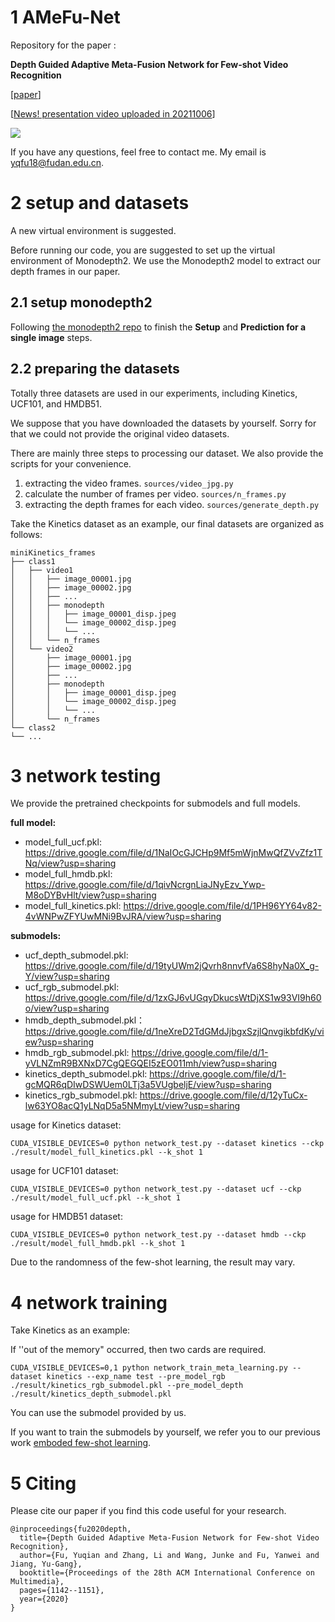 # 1 AMeFu-Net
Repository for the paper :

**Depth Guided Adaptive Meta-Fusion Network for Few-shot Video Recognition**

[[paper](https://arxiv.org/abs/2010.09982)]

[[News! presentation video uploaded in 20211006](https://www.bilibili.com/video/BV1i44y1t78U?spm_id_from=333.999.0.0)]

![](https://upload-images.jianshu.io/upload_images/9933353-a0414d86bce9bee5.png?imageMogr2/auto-orient/strip%7CimageView2/2/w/1240)

If you have any questions, feel free to contact me. My email is yqfu18@fudan.edu.cn.

# 2 setup and datasets
A new virtual environment is suggested.

Before running our code, you are suggested to set up the virtual environment of Monodepth2. We use the Monodepth2 model to extract our depth frames in our paper. 

## 2.1 setup monodepth2
Following [the monodepth2 repo](https://github.com/nianticlabs/monodepth2) to finish the **Setup** and **Prediction for a single image** steps.


## 2.2 preparing the datasets
Totally three datasets are used in our experiments, including Kinetics, UCF101, and HMDB51. 

We suppose that you have downloaded the datasets by yourself.  Sorry for that we could not provide the original video datasets. 

There are mainly three steps to processing our dataset.  We also provide the scripts for your convenience.

1. extracting the video frames.
`sources/video_jpg.py`
2. calculate the number of frames per video.
`sources/n_frames.py`
3. extracting the depth frames for each video.
`sources/generate_depth.py`

Take the Kinetics dataset as an example, our final datasets are organized as follows: 

```
miniKinetics_frames
├── class1
│   ├── video1
│   │   ├── image_00001.jpg
│   │   ├── image_00002.jpg
│   │   ├── ...
│   │   ├── monodepth
│   │   │   ├── image_00001_disp.jpeg
│   │   │   └── image_00002_disp.jpeg
│   │   │   └── ...
│   │   └── n_frames
│   └── video2
│       ├── image_00001.jpg
│       ├── image_00002.jpg
│       ├── ...
│       ├── monodepth
│       │   ├── image_00001_disp.jpeg
│       │   └── image_00002_disp.jpeg
│       │   └── ...
│       └── n_frames
└── class2
└── ...
```


# 3 network testing

We provide the pretrained checkpoints for submodels and full models.

**full model:**
- model_full_ucf.pkl: https://drive.google.com/file/d/1NaIOcGJCHp9Mf5mWjnMwQfZVvZfz1TNq/view?usp=sharing
- model_full_hmdb.pkl: https://drive.google.com/file/d/1qivNcrgnLiaJNyEzv_Ywp-M8oDYBvHlt/view?usp=sharing
- model_full_kinetics.pkl: https://drive.google.com/file/d/1PH96YY64v82-4vWNPwZFYUwMNi9BvJRA/view?usp=sharing

**submodels:**
- ucf_depth_submodel.pkl: https://drive.google.com/file/d/19tyUWm2jQvrh8nnvfVa6S8hyNa0X_g-Y/view?usp=sharing
- ucf_rgb_submodel.pkl: https://drive.google.com/file/d/1zxGJ6vUGqyDkucsWtDjXS1w93VI9h60o/view?usp=sharing
- hmdb_depth_submodel.pkl：  https://drive.google.com/file/d/1neXreD2TdGMdJjbgxSzjlQnvgikbfdKy/view?usp=sharing
- hmdb_rgb_submodel.pkl:  https://drive.google.com/file/d/1-yVLNZmR9BXNxD7CgQEGQEI5zEO011mh/view?usp=sharing
- kinetics_depth_submodel.pkl: https://drive.google.com/file/d/1-gcMQR6qDIwDSWUem0LTj3a5VUgbeljE/view?usp=sharing
- kinetics_rgb_submodel.pkl: https://drive.google.com/file/d/12yTuCx-lw63YO8acQ1yLNqD5a5NMmyLt/view?usp=sharing



usage for Kinetics dataset:
```
CUDA_VISIBLE_DEVICES=0 python network_test.py --dataset kinetics --ckp ./result/model_full_kinetics.pkl --k_shot 1
```

usage for UCF101  dataset:
```
CUDA_VISIBLE_DEVICES=0 python network_test.py --dataset ucf --ckp ./result/model_full_ucf.pkl --k_shot 1
```

usage for HMDB51 dataset:
```
CUDA_VISIBLE_DEVICES=0 python network_test.py --dataset hmdb --ckp ./result/model_full_hmdb.pkl --k_shot 1
```


Due to the randomness of the few-shot learning,  the result may vary. 

# 4 network training
Take Kinetics as an example:

If ''out of the memory" occurred, then two cards are required.

```
CUDA_VISIBLE_DEVICES=0,1 python network_train_meta_learning.py --dataset kinetics --exp_name test --pre_model_rgb ./result/kinetics_rgb_submodel.pkl --pre_model_depth ./result/kinetics_depth_submodel.pkl
```

You can use the submodel provided by us.

If you want to train the submodels by yourself,  we refer you to our previous work [emboded few-shot learning](https://github.com/lovelyqian/Embodied-One-Shot-Video-Recognition).


# 5 Citing

Please cite our paper if you find this code useful for your research.

```
@inproceedings{fu2020depth,
  title={Depth Guided Adaptive Meta-Fusion Network for Few-shot Video Recognition},
  author={Fu, Yuqian and Zhang, Li and Wang, Junke and Fu, Yanwei and Jiang, Yu-Gang},
  booktitle={Proceedings of the 28th ACM International Conference on Multimedia},
  pages={1142--1151},
  year={2020}
}
```

